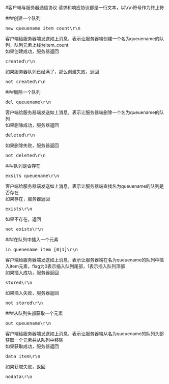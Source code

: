 #客户端与服务器通信协议
请求和响应协议都是一行文本，以\r\n符号作为终止符

###创建一个队列
<pre>new queuename item_count\r\n</pre>
客户端给服务器端发送如上消息，表示让服务器端创建一个名为queuename的队列，队列元素上线为item_count<br />
如果创建成功，服务器返回<br />
<pre>created\r\n</pre>
如果服务器队列已经满了，那么创建失败，返回<br />
<pre>not created\r\n</pre>

###删除一个队列
<pre>del queuename\r\n</pre>
客户端给服务器端发送如上消息，表示让服务器端删除一个名为queuename的队列<br />
如果删除成功，服务器返回<br />
<pre>deleted\r\n</pre>
如果删除失败，服务器返回<br />
<pre>not deleted\r\n</pre>

###队列是否存在
<pre>exsits queuename\r\n</pre>
客户端给服务器端发送如上消息，表示让服务器端查找名为queuename的队列是否存在<br />
如果存在，服务器返回<br />
<pre>exists\r\n</pre>
如果不存在，返回<br />
<pre>not exists\r\n</pre>

###在队列中插入一个元素
<pre>in quenename item [0|1]\r\n</pre>
客户端给服务器端发送如上消息，表示让服务器端在名为queuename的队列中插入item元素，flag为0表示插入队列尾部，1表示插入队列顶部<br />
如果插入成功，服务器返回<br />
<pre>stored\r\n</pre>
如果插入失败，服务器返回<br />
<pre>not stored\r\n</pre>

###从队列头部获取一个元素
<pre>out queuename\r\n</pre>
客户端给服务器端发送如上消息，表示让服务器端从名为queuename的队列头部获取一个元素并从队列中移除<br />
如果获取成功，服务器返回<br />
<pre>data item\r\n</pre>
如果获取失败，返回<br />
<pre>nodata\r\n</pre>
